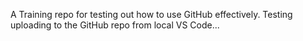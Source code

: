 A Training repo for testing out how to use GitHub effectively.
Testing uploading to the GitHub repo from local VS Code...